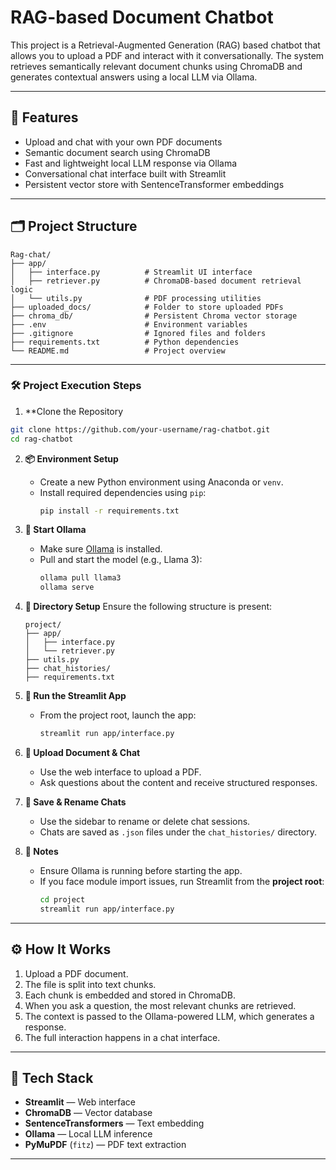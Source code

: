 # RAG-based Document Chatbot

This project is a Retrieval-Augmented Generation (RAG) based chatbot that allows you to upload a PDF and interact with it conversationally. The system retrieves semantically relevant document chunks using ChromaDB and generates contextual answers using a local LLM via Ollama.

---

## 🚀 Features

- Upload and chat with your own PDF documents
- Semantic document search using ChromaDB
- Fast and lightweight local LLM response via Ollama
- Conversational chat interface built with Streamlit
- Persistent vector store with SentenceTransformer embeddings

---

## 🗂️ Project Structure

```
Rag-chat/
├── app/
│   ├── interface.py          # Streamlit UI interface
│   ├── retriever.py          # ChromaDB-based document retrieval logic
│   └── utils.py              # PDF processing utilities
├── uploaded_docs/            # Folder to store uploaded PDFs
├── chroma_db/                # Persistent Chroma vector storage
├── .env                      # Environment variables
├── .gitignore                # Ignored files and folders
├── requirements.txt          # Python dependencies
└── README.md                 # Project overview
```

---

### 🛠️ Project Execution Steps

1. **Clone the Repository

```bash
git clone https://github.com/your-username/rag-chatbot.git
cd rag-chatbot
```

2. **📦 Environment Setup**
   - Create a new Python environment using Anaconda or `venv`.
   - Install required dependencies using `pip`:
     ```bash
     pip install -r requirements.txt
     ```

3. **🚀 Start Ollama**
   - Make sure [Ollama](https://ollama.com) is installed.
   - Pull and start the model (e.g., Llama 3):
     ```bash
     ollama pull llama3
     ollama serve
     ```
     
4. **📁 Directory Setup**
   Ensure the following structure is present:
   ```
   project/
   ├── app/
   │   ├── interface.py
   │   └── retriever.py
   ├── utils.py
   ├── chat_histories/
   ├── requirements.txt
   ```

5. **💬 Run the Streamlit App**
   - From the project root, launch the app:
     ```bash
     streamlit run app/interface.py
     ```

6. **📄 Upload Document & Chat**
   - Use the web interface to upload a PDF.
   - Ask questions about the content and receive structured responses.

7. **💾 Save & Rename Chats**
   - Use the sidebar to rename or delete chat sessions.
   - Chats are saved as `.json` files under the `chat_histories/` directory.

8. **📌 Notes**
   - Ensure Ollama is running before starting the app.
   - If you face module import issues, run Streamlit from the **project root**:
     ```bash
     cd project
     streamlit run app/interface.py
     ```
---

## ⚙️ How It Works

1. Upload a PDF document.
2. The file is split into text chunks.
3. Each chunk is embedded and stored in ChromaDB.
4. When you ask a question, the most relevant chunks are retrieved.
5. The context is passed to the Ollama-powered LLM, which generates a response.
6. The full interaction happens in a chat interface.

---

## 🧰 Tech Stack

- **Streamlit** — Web interface
- **ChromaDB** — Vector database
- **SentenceTransformers** — Text embedding
- **Ollama** — Local LLM inference
- **PyMuPDF** (`fitz`) — PDF text extraction

---
